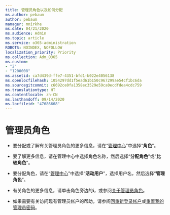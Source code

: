 ```yaml
---
title: 管理员角色以及如何分配
ms.author: pebaum
author: pebaum
manager: mnirkhe
ms.date: 04/21/2020
ms.audience: Admin
ms.topic: article
ms.service: o365-administration
ROBOTS: NOINDEX, NOFOLLOW
localization_priority: Priority
ms.collection: Adm_O365
ms.custom:
- "2"
- "1200008"
ms.assetid: ca7d439d-ffe7-4351-bfd1-b022e4056138
ms.openlocfilehash: 1054297dd1f5ead61b150c967299ae54cf1bc6da
ms.sourcegitcommit: c6692ce0fa1358ec3529e59ca0ecdfdea4cdc759
ms.translationtype: HT
ms.contentlocale: zh-CN
ms.lasthandoff: 09/14/2020
ms.locfileid: "47686668"
---
```

# <a name="admin-roles"></a>管理员角色

- 要分配或了解有关管理员角色的更多信息，请在“[管理中心](https://admin.microsoft.com/Adminportal/Home#/roles)”中选择“**角色**”。

- 要了解更多信息，请在管理中心中选择角色名称，然后选择“**分配角色**”或“**比较角色**”。

- 要分配角色，请在“[管理中心](https://admin.microsoft.com/Adminportal/Home#/users)”中选择“**活动用户**”，选择用户名，然后选择“**管理角色**”。

- 有关角色的更多信息，请单击角色旁边的**i**，或参阅[关于管理员角色](https://docs.microsoft.com/microsoft-365/admin/add-users/about-admin-roles)。

- 如果需要有关访问现有管理员帐户的帮助，请参阅[回重新登录帐户](https://passwordreset.microsoftonline.com/)或[重置我的管理员密码](https://docs.microsoft.com/microsoft-365/admin/add-users/reset-passwords#reset-my-admin-password)。
